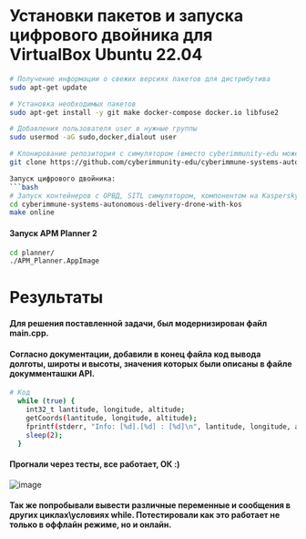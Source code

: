 # Установки пакетов и запуска цифрового двойника для VirtualBox Ubuntu 22.04 

```bash
# Получение информации о свежих версиях пакетов для дистрибутива
sudo apt-get update

# Установка необходимых пакетов
sudo apt-get install -y git make docker-compose docker.io libfuse2

# Добавления пользователя user в нужные группы
sudo usermod -aG sudo,docker,dialout user

# Клонирование репозитория с симулятором (вместо cyberimmunity-edu может быть ваш fork)
git clone https://github.com/cyberimmunity-edu/cyberimmune-systems-autonomous-delivery-drone-with-kos.git

Запуск цифрового двойника:
```bash
# Запуск контейнеров с ОРВД, SITL симулятором, компонентом на KasperskyOS, планировщиком MAVProxy 
cd cyberimmune-systems-autonomous-delivery-drone-with-kos
make online
```

#### Запуск APM Planner 2

```bash
cd planner/
./APM_Planner.AppImage 
```
# Результаты
#### Для решения поставленной задачи, был модернизирован файл main.cpp.
#### Согласно документации, добавили в конец файла код вывода долготы, широты и высоты, значения которых были описаны в файле докумменташки API.

```bash
# Код 
  while (true) {
    int32_t lantitude, longitude, altitude;
    getCoords(lantitude, longitude, altitude);
    fprintf(stderr, "Info: [%d].[%d] : [%d]\n", lantitude, longitude, altitude);
    sleep(2);
  } 
```

#### Прогнали через тесты, все работает, ОК :)

![image](https://github.com/St1nk0/cyberimmune-systems-autonomous-delivery-drone-with-kos/assets/130299705/0fb44e9d-d27d-4346-81a8-7518bbd965e0)

#### Так же попробывали вывести различные переменные и сообщения в других циклах\условиях while. Потестировали как это работает не только в оффлайн режиме, но и онлайн.
